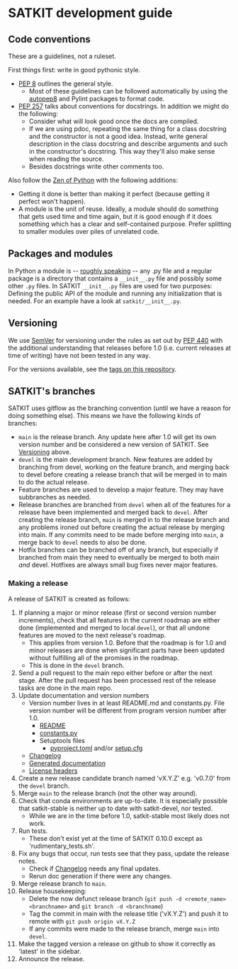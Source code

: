 # SATKIT development guide

## Code conventions

These are a guidelines, not a ruleset.

First things first: write in good pythonic style.

- [PEP 8](https://www.python.org/dev/peps/pep-0008/) outlines the general
  style.
  - Most of these guidelines can be followed automatically by using the
    [autopep8](https://pypi.org/project/autopep8/) and Pylint packages to
    format code.
- [PEP 257](https://www.python.org/dev/peps/pep-0257/) talks about conventions
  for docstrings. In addition we might do the following:
  - Consider what will look good once the docs are compiled.
  - If we are using pdoc, repeating the same thing for a class docstring and
      the constructor is not a good idea. Instead, write general description in
      the class docstring and describe arguments and such in the constructor's
      docstring. This way they'll also make sense when reading the source.
  - Besides docstrings write other comments too.

Also follow the [Zen of Python](https://www.python.org/dev/peps/pep-0020/) with
the following additions:

- Getting it done is better than making it perfect (because getting it perfect
  won't happen).
- A module is the unit of reuse. Ideally, a module should do something that
  gets used time and time again, but it is good enough if it does something
  which has a clear and self-contained purpose. Prefer splitting to smaller
  modules over piles of unrelated code.

## Packages and modules

In Python a module is -- [roughly
speaking](https://docs.python.org/3/reference/import.html#packages) -- any .py
file and a regular package is a directory that contains a `__init__.py` file
and possibly some other `.py` files. In SATKIT `__init__.py` files are used for
two purposes: Defining the public API of the module and running any
initialization that is needed. For an example have a look at
`satkit/__init__.py`.

## Versioning

We use [SemVer](http://semver.org/) for versioning under the rules as set out
by [PEP 440](https://www.python.org/dev/peps/pep-0440/) with the additional
understanding that releases before 1.0 (i.e. current releases at time of
writing) have not been tested in any way.

For the versions available, see the [tags on this
repository](https://github.com/giuthas/satkit/tags).

## SATKIT's branches

SATKIT uses gitflow as the branching convention (until we have a reason for
doing something else). This means we have the following kinds of branches:

- `main` is the release branch. Any update here after 1.0 will get its own
  version number and be considered a new version of SATKIT. See
  [Versioning](#versioning) above.
- `devel` is the main development branch. New features are added by branching
  from devel, working on the feature branch, and merging back to devel before
  creating a release branch that will be merged in to main to do the actual
  release.
- Feature branches are used to develop a major feature. They may have
  subbranches as needed.
- Release branches are branched from `devel` when all of the features for a
  release have been implemented and merged back to `devel`. After creating the
  release branch, `main` is merged in to the release branch and any problems
  ironed out before creating the actual release by merging into main. If any
  commits need to be made before merging into `main`, a merge back to `devel`
  needs to also be done.
- Hotfix branches can be branched off of any branch, but especially if branched
  from main they need to eventually be merged to both main *and* devel.
  Hotfixes are always small bug fixes never major features.

### Making a release

A release of SATKIT is created as follows:

1. If planning a major or minor release (first or second version number
   increments), check that all features in the current roadmap are either
   done (implemented and merged to local `devel`), or that all undone features are
   moved to the next release's roadmap.
   - This applies from version 1.0. Before that the roadmap is for 1.0 and
     minor releases are done when significant parts have been updated without
     fulfilling all of the promises in the roadmap.
   - This is done in the `devel` branch.
2. Send a pull request to the main repo either before or after the next stage.
   After the pull request has been processed rest of the release tasks are done
   in the main repo.
3. Update documentation and version numbers
   - Version number lives in at least README.md and constants.py. File version
     number will be different from program version number after 1.0.
     - [README](../README.md)
     - [constants.py](../satkit/constants.py)
     - Setuptools files
       - [pyproject.toml](../pyproject.toml) and/or [setup.cfg](../setup.cfg)
   - [Changelog](Changelog.markdown)
   - [Generated documentation](../devel/doc_generation_commands)
   - [License headers](../devel/licenseheaders_command)
4. Create a new release candidate branch named 'vX.Y.Z' e.g. 'v0.7.0' from the
   `devel` branch.
5. Merge `main` to the release branch (not the other way around).
6. Check that conda environments are up-to-date. It is especially possible that
   satkit-stable is neither up to date with satkit-devel, nor tested.
   - While we are in the time before 1.0, satkit-stable most likely does not
     work.
7. Run tests.
   - These don't exist yet at the time of SATKIT 0.10.0 except as
     'rudimentary_tests.sh'.
8. Fix any bugs that occur, run tests see that they pass, update the release
   notes.
   - Check if [Changelog](Changelog.markdown) needs any final updates.
   - Rerun doc generation if there were any changes.
9. Merge release branch to `main`.
10. Release housekeeping:
    - Delete the now defunct release branch (`git push -d <remote_name>
   <branchname>` and `git branch -d <branchname`)
    - Tag the commit in main with the release title ('vX.Y.Z') and push it to
      remote with `git push origin vX.Y.Z`
    - If any commits were made to the release branch, merge `main` into `devel`.
11. Make the tagged version a release on github to show it correctly as
    'latest' in the sidebar. 
12. Announce the release.
